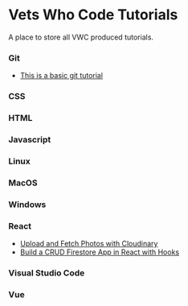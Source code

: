 # Vets Who Code Tutorials

A place to store all VWC produced tutorials.

### Git

* [This is a basic git tutorial](Git/basics)

### CSS

### HTML

### Javascript

### Linux

### MacOS

### Windows

### React

* [Upload and Fetch Photos with Cloudinary](React\React-Firestore-CRUD\React_FireStore_CRUD.md)
* [Build a CRUD Firestore App in React with Hooks](React\Upload_Images_To_Cloudinary\Upload_Images_To_Cloudinary.md)

### Visual Studio Code

### Vue

